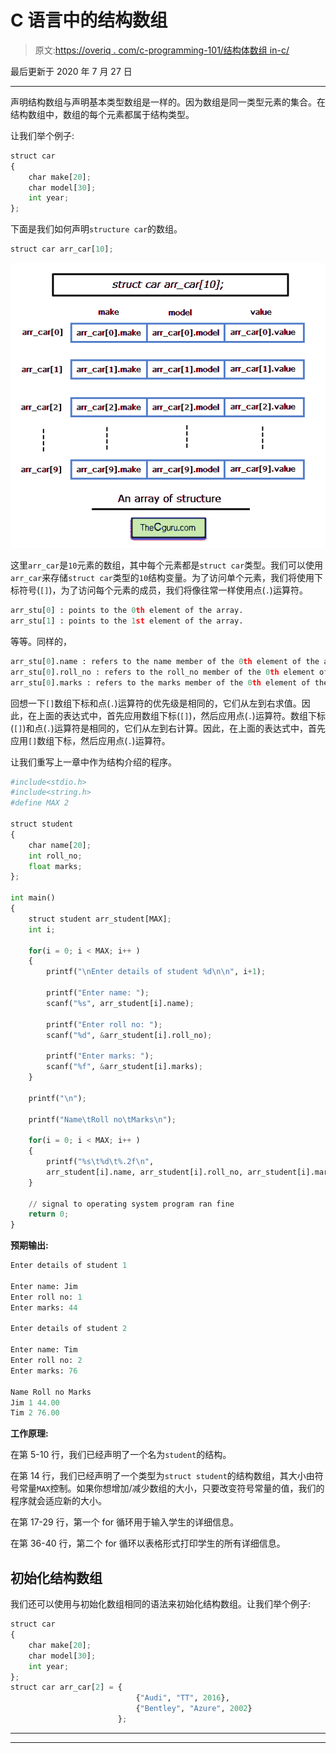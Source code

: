 # C 语言中的结构数组

> 原文:[https://overiq . com/c-programming-101/结构体数组 in-c/](https://overiq.com/c-programming-101/array-of-structures-in-c/)

最后更新于 2020 年 7 月 27 日

* * *

声明结构数组与声明基本类型数组是一样的。因为数组是同一类型元素的集合。在结构数组中，数组的每个元素都属于结构类型。

让我们举个例子:

```py
struct car
{
    char make[20];
    char model[30]; 
    int year;
};

```

下面是我们如何声明`structure car`的数组。

```py
struct car arr_car[10];

```

![](img/a2b33fe65275664023d168702a4b3611.png)

这里`arr_car`是`10`元素的数组，其中每个元素都是`struct car`类型。我们可以使用`arr_car`来存储`struct car`类型的`10`结构变量。为了访问单个元素，我们将使用下标符号(`[]`)，为了访问每个元素的成员，我们将像往常一样使用点(`.`)运算符。

```py
arr_stu[0] : points to the 0th element of the array.
arr_stu[1] : points to the 1st element of the array.

```

等等。同样的，

```py
arr_stu[0].name : refers to the name member of the 0th element of the array.
arr_stu[0].roll_no : refers to the roll_no member of the 0th element of the array.
arr_stu[0].marks : refers to the marks member of the 0th element of the array.

```

回想一下`[]`数组下标和点(`.`)运算符的优先级是相同的，它们从左到右求值。因此，在上面的表达式中，首先应用数组下标(`[]`)，然后应用点(`.`)运算符。数组下标(`[]`)和点(`.`)运算符是相同的，它们从左到右计算。因此，在上面的表达式中，首先应用`[]`数组下标，然后应用点(`.`)运算符。

让我们重写上一章中作为结构介绍的程序。

```py
#include<stdio.h>
#include<string.h>
#define MAX 2

struct student
{
    char name[20];
    int roll_no;
    float marks;
};

int main()
{
    struct student arr_student[MAX];
    int i;

    for(i = 0; i < MAX; i++ )
    {
        printf("\nEnter details of student %d\n\n", i+1);

        printf("Enter name: ");
        scanf("%s", arr_student[i].name);

        printf("Enter roll no: ");
        scanf("%d", &arr_student[i].roll_no);

        printf("Enter marks: ");
        scanf("%f", &arr_student[i].marks);
    }

    printf("\n");

    printf("Name\tRoll no\tMarks\n");

    for(i = 0; i < MAX; i++ )
    {
        printf("%s\t%d\t%.2f\n",
        arr_student[i].name, arr_student[i].roll_no, arr_student[i].marks);
    }

    // signal to operating system program ran fine
    return 0;
}

```

**预期输出:**

```py
Enter details of student 1

Enter name: Jim
Enter roll no: 1
Enter marks: 44

Enter details of student 2

Enter name: Tim
Enter roll no: 2
Enter marks: 76

Name Roll no Marks
Jim 1 44.00
Tim 2 76.00

```

**工作原理:**

在第 5-10 行，我们已经声明了一个名为`student`的结构。

在第 14 行，我们已经声明了一个类型为`struct student`的结构数组，其大小由符号常量`MAX`控制。如果你想增加/减少数组的大小，只要改变符号常量的值，我们的程序就会适应新的大小。

在第 17-29 行，第一个 for 循环用于输入学生的详细信息。

在第 36-40 行，第二个 for 循环以表格形式打印学生的所有详细信息。

## 初始化结构数组

我们还可以使用与初始化数组相同的语法来初始化结构数组。让我们举个例子:

```py
struct car
{
    char make[20];
    char model[30]; 
    int year;
};
struct car arr_car[2] = {
                            {"Audi", "TT", 2016},
                            {"Bentley", "Azure", 2002}
                        };

```

* * *

* * *